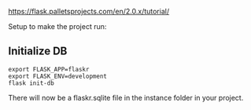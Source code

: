 https://flask.palletsprojects.com/en/2.0.x/tutorial/

Setup to make the project run:

## Initialize DB
```
export FLASK_APP=flaskr
export FLASK_ENV=development
flask init-db
```
There will now be a flaskr.sqlite file in the instance folder in your project.

